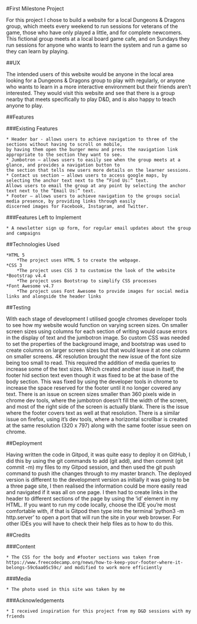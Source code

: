 #First Milestone Project

For this project I chose to build a website for a local Dungeons & Dragons group, which meets every 
weekend to run sessions for veterans of the game, those who have only played a little, and for complete newcomers. 
This fictional group meets at a local board game cafe, and on Sundays they run sessions for anyone who wants to 
learn the system and run a game so they can learn by playing.

##UX

The intended users of this website would be anyone in the local area looking for a Dungeons & Dragons group to play 
with regularly, or anyone who wants to learn in a more interactive environment but their friends aren’t interested. 
They would visit this website and see that there is a group nearby that meets specifically to play D&D, and is also 
happy to teach anyone to play.

##Features

###Existing Features
    
    * Header bar - allows users to achieve navigation to three of the sections without having to scroll on mobile, 
    by having them open the burger menu and press the navigation link appropriate to the section they want to see.
    * Jumbotron – allows users to easily see when the group meets at a glance, and provides a navigation button to 
    the section that tells new users more details on the learner sessions.
    * Contact us section – allows users to access google maps, by selecting the anchor text next to the “Find Us:” text. 
    Allows users to email the group at any point by selecting the anchor text next to the “Email Us:” text. 
    * Footer – allows users to achieve navigation to the groups social media presence, by providing links through easily 
    discerned images for Facebook, Instagram, and Twitter.

###Features Left to Implement
    
    * A newsletter sign up form, for regular email updates about the group and campaigns



##Technologies Used

    *HTML 5
        *The project uses HTML 5 to create the webpage.
    *CSS 3
        *The project uses CSS 3 to customise the look of the website
    *Bootstrap v4.4
        *The project uses Bootstrap to simplify CSS processes
    *Font Awesome v4.7
        *The project uses Font Awesome to provide images for social media links and alongside the header links

##Testing

With each stage of development I utilised google chromes developer tools to see how my website would function on varying screen sizes.
On smaller screen sizes using columns for each section of writing would cause errors in the display of text and the jumbotron image. 
So custom CSS was needed to set the properties of the background image, and bootstrap was used to create columns on larger screen sizes 
but that would leave it at one column on smaller screens.
4K resolution brought the new issue of the font size being too small to read. This required the addition of media queries to increase 
some of the text sizes. Which created another issue in itself, the footer hid section text even though it was fixed to be at the base 
of the body section. This was fixed by using the developer tools in chrome to increase the space reserved for the footer until it no longer 
covered any text.
There is an issue on screen sizes smaller than 360 pixels wide in chrome dev tools, where the jumbotron doesn’t fill the width of the screen, 
and most of the right side of the screen is actually blank. There is the issue where the footer covers text as well at that resolution. 
There is a similar issue on firefox, using it’s dev tools, where a horizontal scrollbar is created at the same resolution (320 x 797) 
along with the same footer issue seen on chrome.

##Deployment

Having written the code in Gitpod, it was quite easy to deploy it on GitHub, I did this by using the git commands to add (git add), 
and then commit (git commit -m) my files to my Gitpod session, and then used the git push command to push ithe changes through to my master branch.
The deployed version is different to the development version as initially it was going to be a three page site, I then realised the information 
could be more easily read and navigated if it was all on one page. I then had to create links in the header to different sections of the page by 
using the ‘id’ element in my HTML.
If you want to run my code locally, choose the IDE you’re most comfortable with, if that is Gitpod then type into the terminal ‘python3 -m http.server’ 
to open a port that will run the site in your web browser. For other IDEs you will have to check their help files as to how to do this.

##Credits

###Content
    
    * The CSS for the body and #footer sections was taken from 
    https://www.freecodecamp.org/news/how-to-keep-your-footer-where-it-belongs-59c6aa05c59c/ and modified to work more efficiently

###Media
    
    * The photo used in this site was taken by me

###Acknowledgements
    
    * I received inspiration for this project from my D&D sessions with my friends
